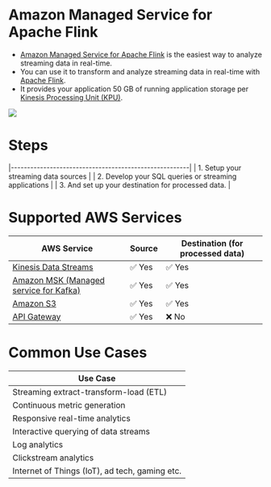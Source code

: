 # Amazon Managed Service for Apache Flink
- [Amazon Managed Service for Apache Flink](https://aws.amazon.com/managed-service-apache-flink/) is the easiest way to analyze streaming data in real-time.
- You can use it to transform and analyze streaming data in real-time with [Apache Flink](https://flink.apache.org/). 
- It provides your application 50 GB of running application storage per [Kinesis Processing Unit (KPU)](https://docs.aws.amazon.com/kinesisanalytics/latest/java/how-scaling.html).

![](https://d1.awsstatic.com/amazon-managed-service-for-apache-flink/Product-Page-Diagram_Amazon-Managed-Service-for-Apache-Flink_V2%402x.05921e8cff707ccc2f80514872e25bb7ea3e02d7.png)

# Steps

|-------------------------------------------------------|
| 1. Setup your streaming data sources                  |
| 2. Develop your SQL queries or streaming applications |
| 3. And set up your destination for processed data.    |

# Supported AWS Services

| AWS Service                                                                                            | Source                 | Destination (for processed data) |
|--------------------------------------------------------------------------------------------------------|------------------------|----------------------------------|
| [Kinesis Data Streams](../../5_MessageBrokerServices/AmazonKinesis/AmazonKinesisDataStreams.md)        | :white_check_mark: Yes | :white_check_mark: Yes           |
| [Amazon MSK (Managed service for Kafka)](../../5_MessageBrokerServices/AmazonMSK.md)                   | :white_check_mark: Yes | :white_check_mark: Yes           |
| [Amazon S3](../../7_StorageServices/3_ObjectStorageS3/Readme.md)                                       | :white_check_mark: Yes | :white_check_mark: Yes           |
| [API Gateway](../../1_NetworkingAndContentDelivery/2_ApplicationNetworking/AmazonAPIGateway/Readme.md) | :white_check_mark: Yes | :x: No                           |

# Common Use Cases

| Use Case                                       |
|------------------------------------------------|
| Streaming extract-transform-load (ETL)         |
| Continuous metric generation                   |
| Responsive real-time analytics                 |
| Interactive querying of data streams           |
| Log analytics                                  |
| Clickstream analytics                          |
| Internet of Things (IoT), ad tech, gaming etc. |
